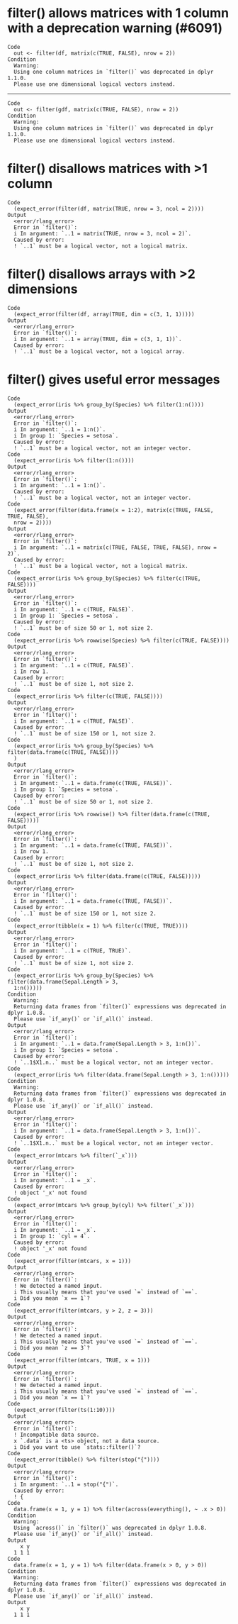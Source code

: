 # filter() allows matrices with 1 column with a deprecation warning (#6091)

    Code
      out <- filter(df, matrix(c(TRUE, FALSE), nrow = 2))
    Condition
      Warning:
      Using one column matrices in `filter()` was deprecated in dplyr 1.1.0.
      Please use one dimensional logical vectors instead.

---

    Code
      out <- filter(gdf, matrix(c(TRUE, FALSE), nrow = 2))
    Condition
      Warning:
      Using one column matrices in `filter()` was deprecated in dplyr 1.1.0.
      Please use one dimensional logical vectors instead.

# filter() disallows matrices with >1 column

    Code
      (expect_error(filter(df, matrix(TRUE, nrow = 3, ncol = 2))))
    Output
      <error/rlang_error>
      Error in `filter()`:
      i In argument: `..1 = matrix(TRUE, nrow = 3, ncol = 2)`.
      Caused by error:
      ! `..1` must be a logical vector, not a logical matrix.

# filter() disallows arrays with >2 dimensions

    Code
      (expect_error(filter(df, array(TRUE, dim = c(3, 1, 1)))))
    Output
      <error/rlang_error>
      Error in `filter()`:
      i In argument: `..1 = array(TRUE, dim = c(3, 1, 1))`.
      Caused by error:
      ! `..1` must be a logical vector, not a logical array.

# filter() gives useful error messages

    Code
      (expect_error(iris %>% group_by(Species) %>% filter(1:n())))
    Output
      <error/rlang_error>
      Error in `filter()`:
      i In argument: `..1 = 1:n()`.
      i In group 1: `Species = setosa`.
      Caused by error:
      ! `..1` must be a logical vector, not an integer vector.
    Code
      (expect_error(iris %>% filter(1:n())))
    Output
      <error/rlang_error>
      Error in `filter()`:
      i In argument: `..1 = 1:n()`.
      Caused by error:
      ! `..1` must be a logical vector, not an integer vector.
    Code
      (expect_error(filter(data.frame(x = 1:2), matrix(c(TRUE, FALSE, TRUE, FALSE),
      nrow = 2))))
    Output
      <error/rlang_error>
      Error in `filter()`:
      i In argument: `..1 = matrix(c(TRUE, FALSE, TRUE, FALSE), nrow = 2)`.
      Caused by error:
      ! `..1` must be a logical vector, not a logical matrix.
    Code
      (expect_error(iris %>% group_by(Species) %>% filter(c(TRUE, FALSE))))
    Output
      <error/rlang_error>
      Error in `filter()`:
      i In argument: `..1 = c(TRUE, FALSE)`.
      i In group 1: `Species = setosa`.
      Caused by error:
      ! `..1` must be of size 50 or 1, not size 2.
    Code
      (expect_error(iris %>% rowwise(Species) %>% filter(c(TRUE, FALSE))))
    Output
      <error/rlang_error>
      Error in `filter()`:
      i In argument: `..1 = c(TRUE, FALSE)`.
      i In row 1.
      Caused by error:
      ! `..1` must be of size 1, not size 2.
    Code
      (expect_error(iris %>% filter(c(TRUE, FALSE))))
    Output
      <error/rlang_error>
      Error in `filter()`:
      i In argument: `..1 = c(TRUE, FALSE)`.
      Caused by error:
      ! `..1` must be of size 150 or 1, not size 2.
    Code
      (expect_error(iris %>% group_by(Species) %>% filter(data.frame(c(TRUE, FALSE))))
      )
    Output
      <error/rlang_error>
      Error in `filter()`:
      i In argument: `..1 = data.frame(c(TRUE, FALSE))`.
      i In group 1: `Species = setosa`.
      Caused by error:
      ! `..1` must be of size 50 or 1, not size 2.
    Code
      (expect_error(iris %>% rowwise() %>% filter(data.frame(c(TRUE, FALSE)))))
    Output
      <error/rlang_error>
      Error in `filter()`:
      i In argument: `..1 = data.frame(c(TRUE, FALSE))`.
      i In row 1.
      Caused by error:
      ! `..1` must be of size 1, not size 2.
    Code
      (expect_error(iris %>% filter(data.frame(c(TRUE, FALSE)))))
    Output
      <error/rlang_error>
      Error in `filter()`:
      i In argument: `..1 = data.frame(c(TRUE, FALSE))`.
      Caused by error:
      ! `..1` must be of size 150 or 1, not size 2.
    Code
      (expect_error(tibble(x = 1) %>% filter(c(TRUE, TRUE))))
    Output
      <error/rlang_error>
      Error in `filter()`:
      i In argument: `..1 = c(TRUE, TRUE)`.
      Caused by error:
      ! `..1` must be of size 1, not size 2.
    Code
      (expect_error(iris %>% group_by(Species) %>% filter(data.frame(Sepal.Length > 3,
      1:n()))))
    Condition
      Warning:
      Returning data frames from `filter()` expressions was deprecated in dplyr 1.0.8.
      Please use `if_any()` or `if_all()` instead.
    Output
      <error/rlang_error>
      Error in `filter()`:
      i In argument: `..1 = data.frame(Sepal.Length > 3, 1:n())`.
      i In group 1: `Species = setosa`.
      Caused by error:
      ! `..1$X1.n..` must be a logical vector, not an integer vector.
    Code
      (expect_error(iris %>% filter(data.frame(Sepal.Length > 3, 1:n()))))
    Condition
      Warning:
      Returning data frames from `filter()` expressions was deprecated in dplyr 1.0.8.
      Please use `if_any()` or `if_all()` instead.
    Output
      <error/rlang_error>
      Error in `filter()`:
      i In argument: `..1 = data.frame(Sepal.Length > 3, 1:n())`.
      Caused by error:
      ! `..1$X1.n..` must be a logical vector, not an integer vector.
    Code
      (expect_error(mtcars %>% filter(`_x`)))
    Output
      <error/rlang_error>
      Error in `filter()`:
      i In argument: `..1 = _x`.
      Caused by error:
      ! object '_x' not found
    Code
      (expect_error(mtcars %>% group_by(cyl) %>% filter(`_x`)))
    Output
      <error/rlang_error>
      Error in `filter()`:
      i In argument: `..1 = _x`.
      i In group 1: `cyl = 4`.
      Caused by error:
      ! object '_x' not found
    Code
      (expect_error(filter(mtcars, x = 1)))
    Output
      <error/rlang_error>
      Error in `filter()`:
      ! We detected a named input.
      i This usually means that you've used `=` instead of `==`.
      i Did you mean `x == 1`?
    Code
      (expect_error(filter(mtcars, y > 2, z = 3)))
    Output
      <error/rlang_error>
      Error in `filter()`:
      ! We detected a named input.
      i This usually means that you've used `=` instead of `==`.
      i Did you mean `z == 3`?
    Code
      (expect_error(filter(mtcars, TRUE, x = 1)))
    Output
      <error/rlang_error>
      Error in `filter()`:
      ! We detected a named input.
      i This usually means that you've used `=` instead of `==`.
      i Did you mean `x == 1`?
    Code
      (expect_error(filter(ts(1:10))))
    Output
      <error/rlang_error>
      Error in `filter()`:
      ! Incompatible data source.
      x `.data` is a <ts> object, not a data source.
      i Did you want to use `stats::filter()`?
    Code
      (expect_error(tibble() %>% filter(stop("{"))))
    Output
      <error/rlang_error>
      Error in `filter()`:
      i In argument: `..1 = stop("{")`.
      Caused by error:
      ! {
    Code
      data.frame(x = 1, y = 1) %>% filter(across(everything(), ~ .x > 0))
    Condition
      Warning:
      Using `across()` in `filter()` was deprecated in dplyr 1.0.8.
      Please use `if_any()` or `if_all()` instead.
    Output
        x y
      1 1 1
    Code
      data.frame(x = 1, y = 1) %>% filter(data.frame(x > 0, y > 0))
    Condition
      Warning:
      Returning data frames from `filter()` expressions was deprecated in dplyr 1.0.8.
      Please use `if_any()` or `if_all()` instead.
    Output
        x y
      1 1 1

